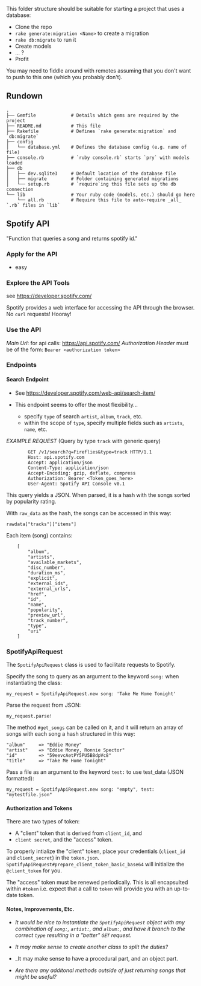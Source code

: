 This folder structure should be suitable for starting a project that uses a database:

* Clone the repo
* `rake generate:migration <Name>` to create a migration
* `rake db:migrate` to run it
* Create models
* ... ?
* Profit

You may need to fiddle around with remotes assuming that you don't want to push to this one (which you probably don't).

## Rundown

```
.
├── Gemfile             # Details which gems are required by the project
├── README.md           # This file
├── Rakefile            # Defines `rake generate:migration` and `db:migrate`
├── config
│   └── database.yml    # Defines the database config (e.g. name of file)
├── console.rb          # `ruby console.rb` starts `pry` with models loaded
├── db
│   ├── dev.sqlite3     # Default location of the database file
│   ├── migrate         # Folder containing generated migrations
│   └── setup.rb        # `require`ing this file sets up the db connection
└── lib                 # Your ruby code (models, etc.) should go here
    └── all.rb          # Require this file to auto-require _all_ `.rb` files in `lib`
```

## Spotify API

"Function that queries a song and returns spotify id."

### Apply for the API

- easy

### Explore the API Tools

see <https://developer.spotify.com/>

Spotify provides a web interface for accessing the API through the browser. No `curl` requests! Hooray!

### Use the API

*Main Url*: for api calls: https://api.spotify.com/
*Authorization Header* must be of the form: `Bearer <authorization token>`

### Endpoints

#### Search Endpoint

- See https://developer.spotify.com/web-api/search-item/

- This endpoint seems to offer the most flexibility...
    - specify `type` of search `artist`, `album`, `track`, etc.
    - within the scope of `type`, specify multiple fields such as `artists`, `name`, etc.

*EXAMPLE REQUEST* (Query by type `track` with generic query)

            GET /v1/search?q=Fireflies&type=track HTTP/1.1
            Host: api.spotify.com
            Accept: application/json
            Content-Type: application/json
            Accept-Encoding: gzip, deflate, compress
            Authorization: Bearer <Token_goes_here>
            User-Agent: Spotify API Console v0.1


This query yields a JSON.
When parsed, it is a hash with the songs sorted by popularity rating.

With `raw_data` as the hash, the songs can be accessed in this way:

    rawdata["tracks"]["items"]

Each item (song) contains:

        [
            "album",
            "artists",
            "available_markets",
            "disc_number",
            "duration_ms",
            "explicit",
            "external_ids",
            "external_urls",
            "href",
            "id",
            "name",
            "popularity",
            "preview_url",
            "track_number",
            "type",
            "uri"
        ]

### SpotifyApiRequest

The `SpotifyApiRequest` class is used to facilitate requests to Spotify.

Specify the song to query as an argument to the keyword `song:` when instantiating the class:

    my_request = SpotifyApiRequest.new song: 'Take Me Home Tonight'

Parse the request from JSON:

    my_request.parse!

The method `#get_songs` can be called on it, and it will return an array of songs with each song a hash structured in this way:

    "album"     => "Eddie Money"
    "artist"    => "Eddie Money, Ronnie Spector"
    "id"        => "59eevcAetPY5PU5B8dpVc8"
    "title"     => "Take Me Home Tonight"

Pass a file as an argument to the keyword `test:` to use test_data (JSON formatted):

    my_request = SpotifyApiRequest.new song: "empty", test: "mytestfile.json"

#### Authorization and Tokens

There are two types of token:

- A "client" token that is derived from `client_id`, and
- `client secret`, and the "access" token.

To properly intialize the "client" token, place your credentials (`client_id` and `client_secret`) in the `token.json`.
`SpotifyApiRequest#prepare_client_token_basic_base64` will initialize the `@client_token` for you.

The "access" token must be renewed periodically.
This is all encapsulted within `#token` i.e. expect that a call to `token` will provide you with an up-to-date token.

#### Notes, Improvements, Etc.

- _It would be nice to instantiate the `SpotifyApiRequest` object with any combination of `song:`, `artist:`, and `album:`, and have it branch to the correct `type` resulting in a "better" `GET` request._

- _It may make sense to create another class to split the duties?_

- _It may make sense to have a procedural part, and an object part.

- _Are there any additonal methods outside of just returning songs that might be useful?_

